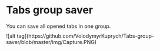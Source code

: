 # Tabs group saver
<div style="margin-bottom:10px;">You can save all opened tabs in one group.</div>
![alt tag](https://github.com/VolodymyrKuprych/Tabs-group-saver/blob/master/img/Capture.PNG)
